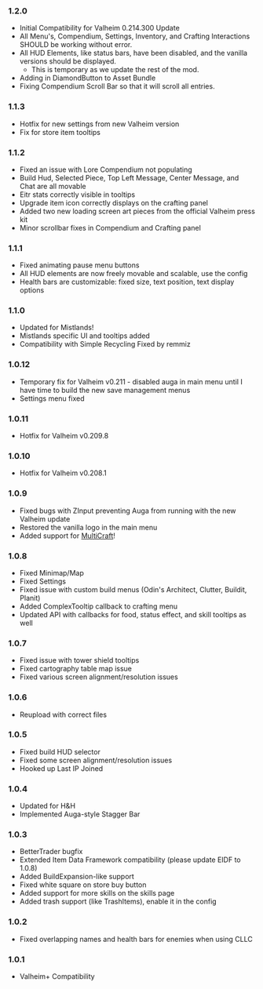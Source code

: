 ### 1.2.0
  * Initial Compatibility for Valheim 0.214.300 Update
  * All Menu's, Compendium, Settings, Inventory, and Crafting Interactions SHOULD be working without error.
  * All HUD Elements, like status bars, have been disabled, and the vanilla versions should be displayed.
    * This is temporary as we update the rest of the mod.
  * Adding in DiamondButton to Asset Bundle
  * Fixing Compendium Scroll Bar so that it will scroll all entries.
### 1.1.3
  * Hotfix for new settings from new Valheim version
  * Fix for store item tooltips
### 1.1.2
  * Fixed an issue with Lore Compendium not populating
  * Build Hud, Selected Piece, Top Left Message, Center Message, and Chat are all movable
  * Eitr stats correctly visible in tooltips
  * Upgrade item icon correctly displays on the crafting panel
  * Added two new loading screen art pieces from the official Valheim press kit
  * Minor scrollbar fixes in Compendium and Crafting panel
### 1.1.1
  * Fixed animating pause menu buttons
  * All HUD elements are now freely movable and scalable, use the config
  * Health bars are customizable: fixed size, text position, text display options
### 1.1.0
  * Updated for Mistlands!
  * Mistlands specific UI and tooltips added
  * Compatibility with Simple Recycling Fixed by remmiz
### 1.0.12
  * Temporary fix for Valheim v0.211 - disabled auga in main menu until I have time to build the new save management menus
  * Settings menu fixed
### 1.0.11
  * Hotfix for Valheim v0.209.8
### 1.0.10
  * Hotfix for Valheim v0.208.1
### 1.0.9
  * Fixed bugs with ZInput preventing Auga from running with the new Valheim update
  * Restored the vanilla logo in the main menu
  * Added support for [MultiCraft](https://www.nexusmods.com/valheim/mods/263)!
### 1.0.8
  * Fixed Minimap/Map
  * Fixed Settings
  * Fixed issue with custom build menus (Odin's Architect, Clutter, Buildit, Planit)
  * Added ComplexTooltip callback to crafting menu
  * Updated API with callbacks for food, status effect, and skill tooltips as well 
### 1.0.7
  * Fixed issue with tower shield tooltips
  * Fixed cartography table map issue
  * Fixed various screen alignment/resolution issues
### 1.0.6
  * Reupload with correct files
### 1.0.5
  * Fixed build HUD selector
  * Fixed some screen alignment/resolution issues
  * Hooked up Last IP Joined
### 1.0.4
  * Updated for H&H
  * Implemented Auga-style Stagger Bar
### 1.0.3
  * BetterTrader bugfix
  * Extended Item Data Framework compatibility (please update EIDF to 1.0.8)
  * Added BuildExpansion-like support
  * Fixed white square on store buy button
  * Added support for more skills on the skills page
  * Added trash support (like TrashItems), enable it in the config
### 1.0.2
  * Fixed overlapping names and health bars for enemies when using CLLC
### 1.0.1
  * Valheim+ Compatibility